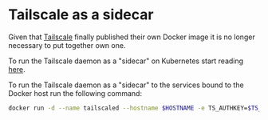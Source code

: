 # Tailscale as a sidecar

Given that [Tailscale](https://tailscale.com/) finally published their own Docker image it is no longer necessary to put together own one.

To run the Tailscale daemon as a "sidecar" on Kubernetes start reading [here](https://tailscale.com/blog/kubecon-21/).

To run the Tailscale daemon as a "sidecar" to the services bound to the Docker host run the following command:

```bash
docker run -d --name tailscaled --hostname $HOSTNAME -e TS_AUTHKEY=$TS_AUTHKEY -v /var/lib:/var/lib -v /dev/net/tun:/dev/net/tun --network host --cap-add=NET_ADMIN --cap-add=NET_RAW --restart unless-stopped tailscale/tailscale
```
